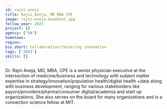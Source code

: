 ```yaml
---
id: rajni-aneja
title: Rajni Aneja, MD MBA CPE
image: rajni-aneja-headshot.jpg
fellow_year: 2023
project: []
agency: ["VA"]
hometown: 
region: 
bio_short: Collaboration/fostering innovation
tags: ['2023']
skills: []
---
```


Dr. Rajni Aneja, MD, MBA, CPE is a senior physician executive at the intersection of medicine/business and technology with subject matter expertise in strategy/innovation/population health/digital health +data along with business development, ranging for various stakeholders like payors/providers/pharma/consumer digital/academia and start up organizations.
She also serves on the board for many organizations and is a connection science fellow at MIT.